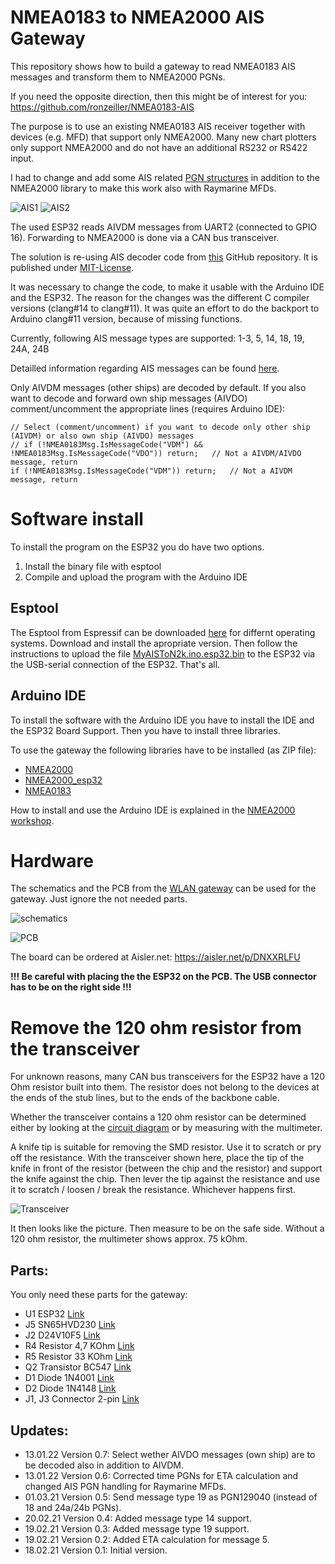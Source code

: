 # NMEA0183 to NMEA2000 AIS Gateway

This repository shows how to build a gateway to read NMEA0183 AIS messages and transform them to NMEA2000 PGNs.

If you need the opposite direction, then this might be of interest for you: https://github.com/ronzeiller/NMEA0183-AIS

The purpose is to use an existing NMEA0183 AIS receiver together with devices (e.g. MFD) that support only NMEA2000.
Many new chart plotters only support NMEA2000 and do not have an additional RS232 or RS422 input.

I had to change and add some AIS related [PGN structures](https://github.com/AK-Homberger/NMEA2000-AIS-Gateway/blob/bea3ec6255678d2c806bf09e5bebd815074605ea/MyAISToN2k/NMEA0183AIStoNMEA2000.h#L73) in addition to the NMEA2000 library to make this work also with Raymarine MFDs.

![AIS1](https://github.com/AK-Homberger/NMEA2000-AIS-Gateway/blob/main/AIS1.jpg)
![AIS2](https://github.com/AK-Homberger/NMEA2000-AIS-Gateway/blob/main/AIS2.JPG)

The used ESP32 reads AIVDM messages from UART2 (connected to GPIO 16). Forwarding to NMEA2000 is done via a CAN bus transceiver.

The solution is re-using AIS decoder code from [this](https://github.com/aduvenhage/ais-decoder) GitHub repository. It is published under [MIT-License](https://github.com/aduvenhage/ais-decoder/blob/master/LICENSE).

It was necessary to change the code, to make it usable with the Arduino IDE and the ESP32. The reason for the changes was the different C compiler versions (clang#14 to clang#11). It was quite an effort to do the backport to Arduino clang#11 version, because of missing functions.

Currently, following AIS message types are supported: 1-3, 5, 14, 18, 19, 24A, 24B

Detailled information regarding AIS messages can be found [here](https://gpsd.gitlab.io/gpsd/AIVDM.html).

Only AIVDM messages (other ships) are decoded by default. If you also want to decode and forward own ship messages (AIVDO) comment/uncomment the appropriate lines (requires Arduino IDE):

```
// Select (comment/uncomment) if you want to decode only other ship (AIVDM) or also own ship (AIVDO) messages
// if (!NMEA0183Msg.IsMessageCode("VDM") && !NMEA0183Msg.IsMessageCode("VDO")) return;   // Not a AIVDM/AIVDO message, return
if (!NMEA0183Msg.IsMessageCode("VDM")) return;   // Not a AIVDM message, return
```
# Software install
To install the program on the ESP32 you do have two options.

1. Install the binary file with esptool
2. Compile and upload the program with the Arduino IDE

## Esptool
The Esptool from Espressif can be downloaded [here](https://github.com/igrr/esptool-ck/releases) for differnt operating systems.
Download and install the apropriate version. Then follow the instructions to upload the file [MyAISToN2k.ino.esp32.bin](https://github.com/AK-Homberger/NMEA2000-AIS-Gateway/blob/main/MyAISToN2k.ino.esp32.bin) to the ESP32 via the USB-serial connection of the ESP32. That's all.

## Arduino IDE

To install the software with the Arduino IDE you have to install the IDE and the ESP32 Board Support.
Then you have to install three libraries.

To use the gateway the following libraries have to be installed (as ZIP file):
- [NMEA2000](https://github.com/ttlappalainen/NMEA2000)
- [NMEA2000_esp32](https://github.com/ttlappalainen/NMEA2000_esp32)
- [NMEA0183](https://github.com/ttlappalainen/NMEA0183)

How to install and use the Arduino IDE is explained in the [NMEA2000 workshop](https://github.com/AK-Homberger/NMEA2000-Workshop).

# Hardware
The schematics and the PCB from the [WLAN gateway](https://github.com/AK-Homberger/NMEA2000WifiGateway-with-ESP32) can be used for the gateway. Just ignore the not needed parts.

![schematics](https://github.com/AK-Homberger/NMEA2000WifiGateway-with-ESP32/blob/master/KiCAD/ESP32WifiAisTempVolt2/ESP32WifiAisTempVolt2.png)

![PCB](https://github.com/AK-Homberger/NMEA2000WifiGateway-with-ESP32/blob/master/KiCAD/ESP32WifiAisTempVolt2/ESP32WifiAisTempVolt2-PCB.png)

The board can be ordered at Aisler.net: https://aisler.net/p/DNXXRLFU

**!!! Be careful with placing the the ESP32 on the PCB. The USB connector has to be on the right side !!!**

# Remove the 120 ohm resistor from the transceiver
For unknown reasons, many CAN bus transceivers for the ESP32 have a 120 Ohm resistor built into them. The resistor does not belong to the devices at the ends of the stub lines, but to the ends of the backbone cable.

Whether the transceiver contains a 120 ohm resistor can be determined either by looking at the [circuit diagram](https://github.com/AK-Homberger/NMEA2000-Workshop/blob/main/Docs/SN65HVD230%20CAN%20Board_SCH.pdf) or by measuring with the multimeter.

A knife tip is suitable for removing the SMD resistor. Use it to scratch or pry off the resistance. With the transceiver shown here, place the tip of the knife in front of the resistor (between the chip and the resistor) and support the knife against the chip. Then lever the tip against the resistance and use it to scratch / loosen / break the resistance. Whichever happens first.

![Transceiver](https://github.com/AK-Homberger/NMEA2000WifiGateway-with-ESP32/blob/master/CAN-Transceiver.jpg)

It then looks like the picture. Then measure to be on the safe side. Without a 120 ohm resistor, the multimeter shows approx. 75 kOhm.

## Parts:
You only need these parts for the gateway:

- U1 ESP32 [Link](https://www.amazon.de/AZDelivery-NodeMCU-Development-Nachfolgermodell-ESP8266/dp/B071P98VTG/ref=sxts_sxwds-bia-wc-drs3_0?__mk_de_DE=%C3%85M%C3%85%C5%BD%C3%95%C3%91&cv_ct_cx=ESP32&dchild=1&keywords=ESP32) 
- J5 SN65HVD230 [Link](https://eckstein-shop.de/Waveshare-SN65HVD230-CAN-Board-33V-ESD-protection)
- J2 D24V10F5 [Link](https://eckstein-shop.de/Pololu-5V-1A-Step-Down-Spannungsregler-D24V10F5)
- R4 Resistor 4,7 KOhm [Link](https://www.reichelt.de/de/en/carbon-film-resistor-1-4-w-5-4-7-kohm-1-4w-4-7k-p1425.html?&nbc=1)
- R5 Resistor 33 KOhm [Link](https://www.reichelt.de/de/en/carbon-film-resistor-1-4-w-5-33-kohm-1-4w-33k-p1412.html?&nbc=1)
- Q2 Transistor BC547 [Link](https://www.reichelt.de/de/en/small-signal-transistors-npn-to-92-45-v-rnd-bc547-p223356.html?&nbc=1)
- D1 Diode 1N4001 [Link](https://www.reichelt.com/de/en/rectifier-diode-do41-50-v-1-a-1n-4001-p1723.html?&nbc=1)
- D2 Diode 1N4148 [Link](https://www.reichelt.de/schalt-diode-100-v-150-ma-do-35-1n-4148-p1730.html?search=1n4148)
- J1, J3 Connector 2-pin [Link](https://www.reichelt.de/de/en/2-pin-terminal-strip-spacing-5-08-akl-101-02-p36605.html?&nbc=1)


## Updates:
- 13.01.22 Version 0.7: Select wether AIVDO messages (own ship) are to be decoded also in addition to AIVDM.
- 13.01.22 Version 0.6: Corrected time PGNs for ETA calculation and changed AIS PGN handling for Raymarine MFDs.
- 01.03.21 Version 0.5: Send message type 19 as PGN129040 (instead of 18 and 24a/24b PGNs).
- 20.02.21 Version 0.4: Added message type 14 support.
- 19.02.21 Version 0.3: Added message type 19 support.
- 19.02.21 Version 0.2: Added ETA calculation for message 5.
- 18.02.21 Version 0.1: Initial version.

